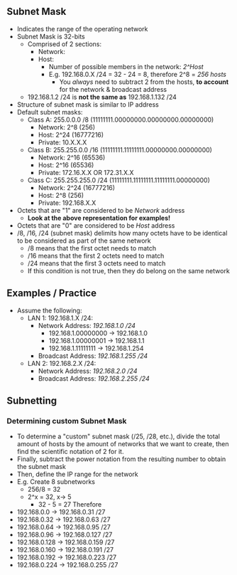 ## Subnet Mask
- Indicates the range of the operating network
- Subnet Mask is 32-bits
	- Comprised of 2 sections:
		- Network:
		- Host:
			- Number of possible members in the network: *2^Host*
			- E.g. 192.168.0.X /24 = 32 - 24 = 8, therefore 2^8 = *256 hosts*
				- You *always* need to subtract 2 from the hosts, **to account** for the network & broadcast address
	- 192.168.1.2 /24 is **not the same as** 192.168.1.132 /24  
- Structure of subnet mask is similar to IP address
- Default subnet masks:
	- Class A: 255.0.0.0 /8 (11111111.00000000.00000000.00000000)
		- Network: 2^8 (256)
		- Host: 2^24 (16777216)
		- Private: 10.X.X.X
	- Class B: 255.255.0.0  /16 (11111111.11111111.00000000.00000000)
		- Network: 2^16 (65536)
		- Host: 2^16 (65536)
		- Private: 172.16.X.X OR 172.31.X.X
	- Class C: 255.255.255.0 /24 (11111111.11111111.11111111.00000000)
		- Network: 2^24 (16777216)
		- Host: 2^8 (256)
		- Private: 192.168.X.X
- Octets that are "1" are considered to be *Network* address
	- __Look at the above representation for examples!__
- Octets that are "0" are considered to be *Host* address
- /8, /16, /24 (subnet mask) delimits how many octets have to be identical to be considered as part of the same network
	- /8 means that the first octet needs to match
	- /16 means that the first 2 octets need to match
	- /24 means that the first 3 octets need to match
	- If this condition is not true, then they do belong on the same network


## Examples / Practice
- Assume the following:
	- LAN 1: 192.168.1.X /24:
		- Network Address: *192.168.1.0 /24*
			- 192.168.1.00000000 -> 192.168.1.0
			- 192.168.1.00000001 -> 192.168.1.1
			- 192.168.1.11111111 -> 192.168.1.254
		- Broadcast Address: *192.168.1.255 /24*
	- LAN 2: 192.168.2.X /24:
		- Network Address: *192.168.2.0 /24*
		- Broadcast Address: *192.168.2.255 /24*
## Subnetting
### Determining custom Subnet Mask
- To determine a "custom" subnet mask (/25, /28, etc.), divide the total amount of hosts by the amount of networks that we want to create, then find the scientific notation of 2 for it.
- Finally, subtract the power notation from the resulting number to obtain the subnet mask
- Then, define the IP range for the network
- E.g. Create 8 subnetworks
	- 256/8 = 32
	- 2^x = 32, x-> 5
		- 32 - 5 = 27
Therefore
- 192.168.0.0 -> 192.168.0.31 /27
- 192.168.0.32 -> 192.168.0.63 /27
- 192.168.0.64 -> 192.168.0.95 /27
- 192.168.0.96 -> 192.168.0.127 /27
- 192.168.0.128 -> 192.168.0.159 /27
- 192.168.0.160 -> 192.168.0.191 /27
- 192.168.0.192 -> 192.168.0.223 /27
- 192.168.0.224 -> 192.168.0.255 /27
